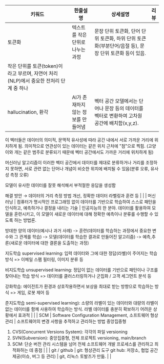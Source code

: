 | 키워드 | 한줄설명 | 상세설명 | 리뷰 |
| --- | --- | --- | --- |
| 토큰화 | 텍스트를 작은 단위로 나누는 과정 | 문장 단위 토큰화, 단어 단위 토큰화, 하위 단위 토큰화(부분단어/음절 등), 문장 단위 토큰화 등이 있음.
작은 단위를 토큰(token)이라고 부르며, 자연어 처리(NLP)에서 중요한 전처리 단계 중 하나 |  |
| hallucination, 환각 | AI가 존재하지 않는 정보를 만들어냄 | 벡터 공간 모델에서는 단어나 문장 등의 데이터를 벡터로 변환하여 고차원 공간에 배치함(x,y,z).
이 벡터들은 데이터의 의미적, 문맥적 유사성에 따라 공간 내에서 서로 가까운 거리에 위치하게 됨.
의미적으로 연관성이 있는 데이터는 같은 위치 근처에 "점"으로 찍힘.
(고양이와 개는 같은 범주로 분류되기 때문에 벡터 공간에서도 가까운 거리에 위치하게 됨)

머신러닝 알고리즘이 이러한 벡터 공간에서 데이터를 제대로 분류하거나 거리를 조정하지 못하면, 
서로 관련 없는 단어나 개념이 비슷한 위치에 배치될 수 있음(분류 오류, 유사성 측정 오류)

모델이 유사한 데이터를 잘못 해석해서 부적절한 응답을 생성함


해결 방안 → 데이터의 거리 측정 방법 개선, 정확한 데이터 라벨링과 훈련 등 |  |
| 머신러닝 | 컴퓨터가 명시적인 프로그래밍 없이 데이터를 기반으로 학습하여 
스스로 패턴을 인식하고, 예측하거나 결정을 내리는 기술 | 인공지능의 한 분야. 
데이터를 활용하여 모델을 훈련시키고, 
이 모델이 새로운 데이터에 대해 정확한 예측이나 분류를 수행할 수 있도록 하는 방법론.

방데한 양의 데이터(예시나 과거 사례) -> 훈련(데이터를 학습하는 과정에서 중요한 변수와 그 관계를 학습) 
-> 모델(데이터를 학습한 결과로 만들어진 알고리즘) -> 예측,추론(새로운 데이터에 대한 결론을 도출하는 과정) 


지도학습 supervised learning: 입력 데이터와 그에 대한 정답(라벨)이 주어지는 학습 방식
=> 이메일 스팸 필터링, 이미지 분류 등

비지도학습 unsupervised learning: 정답이 없는 데이터를 기반으로 패턴이나 구조를 찾아내는 학습 방식
=> 데이터를 클러스터링하거나 군집화 / 고객 세그먼트 분석 등

강화학습: 에이전트가 환경과 상호작용하면서 보상을 최대로 받는 방향으로 학습하는 방식
=> 게임, 로봇 제어 등

준지도학습 semi-supervised learning):  소량의 라벨이 있는 데이터와 대량의 라벨이 없는 데이터를 
함께 사용하여 학습하는 방식. 라벨 데이터를 충분히 확보하기 어려운 상황에서 효과적
 |  |
| SCM | Software Configuration Management, 소프트웨어 형상관리  | 소프트웨어의 변경 사항을 추적하고 관리하는 방법
중앙집중형

1. CVS(Concurrent Versions System): 각각의 파일 versioning
2. SVN(Subversion): 중앙집중형, 전체 프로젝트 versioning, main/branch
3. SCM: 단순 버전 관리 시스템을 넘어 전체 소프트웨어 개발 프로세스를 관리하고 최적화하는 데 중점 |  |
| git / github | git: 형상관리 도구
git hub: 저장소, 협업 공간 제공(이슈, 버그 등 관리) | git, 리눅스 토발즈가 만듦. |  |
